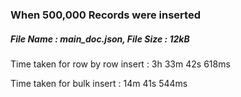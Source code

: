 ### When 500,000 Records were inserted

##### File Name : main_doc.json, File Size : 12kB

Time taken for row by row insert : 3h 33m 42s 618ms

Time taken for bulk insert : 14m 41s 544ms

